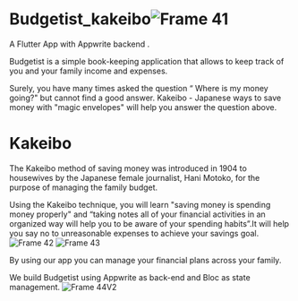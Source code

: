# Budgetist_kakeibo![Frame 41](https://user-images.githubusercontent.com/63588969/123927312-59d91a00-d9aa-11eb-9cb7-2fe65d01ea06.png)


A Flutter App with Appwrite backend .
 
Budgetist is a simple book-keeping application that allows to keep track of you and your family income and expenses.

Surely, you have many times asked the question “ Where is my money going?" but cannot find a good answer. Kakeibo - Japanese ways to save money with "magic envelopes" will help you answer the question above.
# Kakeibo
The Kakeibo method of saving money was introduced in 1904 to housewives by the Japanese female journalist, Hani Motoko, for the purpose of managing the family budget.

Using the Kakeibo technique, you will learn "saving money is spending money properly" and “taking notes all of your financial activities in an organized way will help you to be aware of your spending habits”.It will help you say no to unreasonable expenses to achieve your savings goal.
![Frame 42](https://user-images.githubusercontent.com/86050759/123934419-e1c22280-d9b0-11eb-877d-cddfdbe176bb.png)
![Frame 43](https://user-images.githubusercontent.com/86050759/123934425-e38be600-d9b0-11eb-8aa5-b36ff8422028.png)


By using our app you can manage your financial plans across your family.

We build Budgetist using Appwrite as back-end and Bloc as state management.
![Frame 44V2](https://user-images.githubusercontent.com/63588969/123933014-9b1ff880-d9af-11eb-96fa-706d94d8372c.png)


